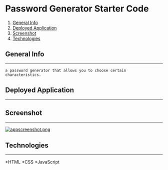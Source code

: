 # Password Generator Starter Code

1. [General Info](#general-info)
2. [Deployed Application](#deployed-application)
3. [Screenshot](#screenshot)
4. [Technologies](#technologies)

## General Info
***
    a password generator that allows you to choose certain characteristics.

## Deployed Application
***


## Screenshot
***
[![appscreenshot.png](https://i.postimg.cc/yNV4P7Nw/appscreenshot.png)](https://postimg.cc/w1bGx8LV)

## Technologies
***

*HTML
*CSS
*JavaScript
